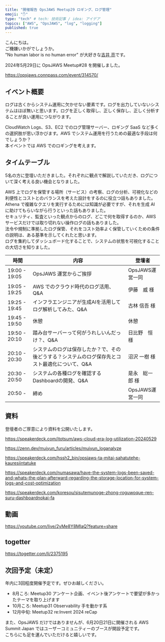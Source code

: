 ```yaml
---
title: "開催報告 OpsJAWS Meetup29 ロギング、ログ管理"
emoji: "✋"
type: "tech" # tech: 技術記事 / idea: アイデア
topics: ["AWS", "OpsJAWS", "log", "logging"]
published: true
---
```


こんにちは。  
ご機嫌いかがでしょうか。  
"No human labor is no human error" が大好きな[吉井 亮](https://twitter.com/YoshiiRyo1)です。  

2024年5月29日に OpsJAWS Meetup#28 を開催しました。  

https://opsjaws.connpass.com/event/314570/

## イベント概要

ログは古くからシステム運用に欠かせない要素です。ログを出力していないシステムはほぼ無いと思います。ログを正しく取得し、正しく保存し、正しく分析することが良い運用につながります。  


CloudWatch Logs、S3、EC2 でのログ管理サーバー、ロギング SaaS など多くの選択肢が思い浮かびます。AWS でシステム運用を行うための最適な手段は何でしょうか？  
本イベントでは AWS でのロギングを考えます。  

## タイムテーブル

5名の方に登壇いただきました。それぞれに観点で解説していただき、ログについて深く考える良い機会となりました。  

AWS 上でログを保管する場所（サービス）の考察、ログの分析、可視化などの利便性とコストとのバランスを考えた設計をするのに役立つ話もありました。  
Athena で複雑なクエリを実行するためには知識が必要ですが、それを生成 AI に助けてもらいながら行うといった話もありました。  
セキュリティ、監査といった観点からのログ、どこで何を取得するのか、AWS サービスだけでは取り切れない操作ログの話もありました。  
法令や規制に準拠したログ保管、それをコスト効率よく保管していくための条件の説明は、ある基準を示してくれたと思います。  
ログを集約してダッシュボード化することで、システムの状態を可視化することの大切さを知りました。  


| 時間          | 内容                                                                                            | 登壇者          |
| ------------- | ----------------------------------------------------------------------------------------------- | --------------- |
| 19:00 - 19:05 | OpsJAWS 運営からご挨拶                                                                          | OpsJAWS運営一同 |
| 19:05 - 19:25 | AWS でのクラウド時代のログ活用、Q&A                                                             | 伊藤　威 様     |
| 19:25 - 19:45 | インフラエンジニアが生成AIを活用してログ解析してみた、Q&A                                       | 古林 信吾 様    |
| 19:45 - 19:50 | 休憩                                                                                            | 休憩            |
| 19:50 - 20:10 | 踏み台サーバーって何がうれしいんだっけ？、Q&A                                                   | 日比野　恒 様   |
| 20:10 - 20:30 | システムのログは保存したか？で、その後どうする？システムのログ保存先とコスト最適化について、Q&A | 沼沢 一樹  様   |
| 20:30 - 20:50 | システムの各種ログを確認するDashboardの開発、Q&A                                                | 是永　総一郎 様 |
| 20:50 -       | 締め                                                                                            | OpsJAWS運営一同 |


## 資料

登壇者のご厚意により資料を公開いたします。  

https://speakerdeck.com/itotsum/aws-cloud-era-log-utilization-20240529  

https://zenn.dev/mujyun_furu/articles/mujyun_loganalyze  

https://speakerdeck.com/hssh2_bin/opsjaws-ta-mitai-sahatutehe-kauresiintatuke  

https://speakerdeck.com/numasawa/have-the-system-logs-been-saved-and-whats-the-plan-afterward-regarding-the-storage-location-for-system-logs-and-cost-optimization  

https://speakerdeck.com/koresou/sisutemunoge-zhong-roguwoque-ren-suru-dashboardnokai-fa  

## 動画

https://youtube.com/live/2yMe8Y8MIaQ?feature=share  


## togetter

https://togetter.com/li/2375195

## 次回予定（未定）

年内に3回程度開催予定です。ぜひお越しください。  

- 8月ころ: Meetup30 アンケート企画、イベント後アンケートで要望が多かったテーマを取り上げます  
- 10月ころ: Meetup31 Observability 手を動かす系
- 12月中旬: Meetup32 re:Invent 2024 reCap

また、OpsJAWS だけではありませんが、6月20日21日に開催される AWS Summit Japan ではユーザーコミュニティーのブースが開設予定です。  
こちらにも足を運んでいただけると嬉しいです。  


